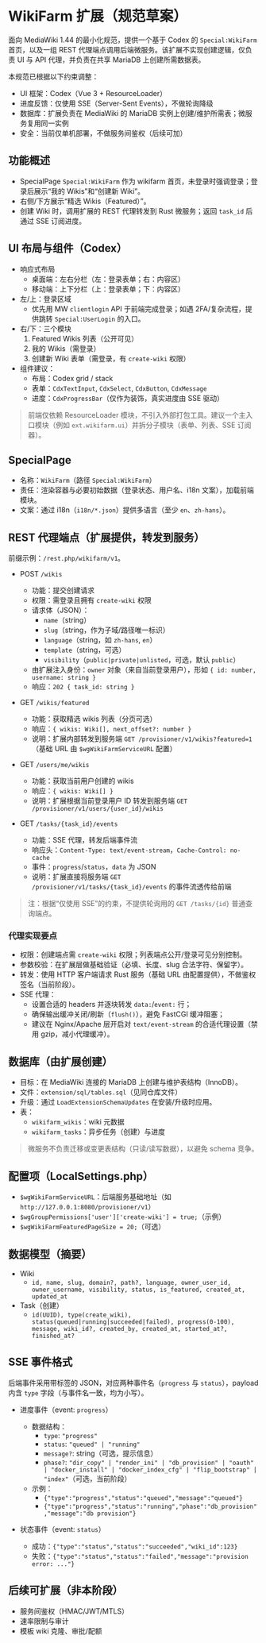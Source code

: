 # WikiFarm 扩展（规范草案）

面向 MediaWiki 1.44 的最小化规范，提供一个基于 Codex 的 `Special:WikiFarm` 首页，以及一组 REST 代理端点调用后端微服务。该扩展不实现创建逻辑，仅负责 UI 与 API 代理，并负责在共享 MariaDB 上创建所需数据表。

本规范已根据以下约束调整：
- UI 框架：Codex（Vue 3 + ResourceLoader）
- 进度反馈：仅使用 SSE（Server-Sent Events），不做轮询降级
- 数据库：扩展负责在 MediaWiki 的 MariaDB 实例上创建/维护所需表；微服务复用同一实例
- 安全：当前仅单机部署，不做服务间鉴权（后续可加）

## 功能概述

- SpecialPage `Special:WikiFarm` 作为 wikifarm 首页，未登录时强调登录；登录后展示“我的 Wikis”和“创建新 Wiki”。
- 右侧/下方展示“精选 Wikis（Featured）”。
- 创建 Wiki 时，调用扩展的 REST 代理转发到 Rust 微服务；返回 `task_id` 后通过 SSE 订阅进度。

## UI 布局与组件（Codex）

- 响应式布局
  - 桌面端：左右分栏（左：登录表单；右：内容区）
  - 移动端：上下分栏（上：登录表单；下：内容区）
- 左/上：登录区域
  - 优先用 MW `clientlogin` API 于前端完成登录；如遇 2FA/复杂流程，提供跳转 `Special:UserLogin` 的入口。
- 右/下：三个模块
  1) Featured Wikis 列表（公开可见）
  2) 我的 Wikis（需登录）
  3) 创建新 Wiki 表单（需登录，有 `create-wiki` 权限）
- 组件建议：
  - 布局：Codex grid / stack
  - 表单：`CdxTextInput`, `CdxSelect`, `CdxButton`, `CdxMessage`
  - 进度：`CdxProgressBar`（仅作为装饰，真实进度由 SSE 驱动）

> 前端仅依赖 ResourceLoader 模块，不引入外部打包工具。建议一个主入口模块（例如 `ext.wikifarm.ui`）并拆分子模块（表单、列表、SSE 订阅器）。

## SpecialPage

- 名称：`WikiFarm`（路径 `Special:WikiFarm`）
- 责任：渲染容器与必要初始数据（登录状态、用户名、i18n 文案），加载前端模块。
- 文案：通过 i18n（`i18n/*.json`）提供多语言（至少 `en`、`zh-hans`）。

## REST 代理端点（扩展提供，转发到服务）

前缀示例：`/rest.php/wikifarm/v1`。

- POST `/wikis`
  - 功能：提交创建请求
  - 权限：需登录且拥有 `create-wiki` 权限
  - 请求体（JSON）：
    - `name`（string）
    - `slug`（string，作为子域/路径唯一标识）
    - `language`（string，如 `zh-hans`, `en`）
    - `template`（string，可选）
    - `visibility`（`public|private|unlisted`，可选，默认 `public`）
  - 由扩展注入身份：`owner` 对象（来自当前登录用户），形如 `{ id: number, username: string }`
  - 响应：`202 { task_id: string }`

- GET `/wikis/featured`
  - 功能：获取精选 wikis 列表（分页可选）
  - 响应：`{ wikis: Wiki[], next_offset?: number }`
  - 说明：扩展内部转发到服务端 `GET /provisioner/v1/wikis?featured=1`（基础 URL 由 `$wgWikiFarmServiceURL` 配置）

- GET `/users/me/wikis`
  - 功能：获取当前用户创建的 wikis
  - 响应：`{ wikis: Wiki[] }`
  - 说明：扩展根据当前登录用户 ID 转发到服务端 `GET /provisioner/v1/users/{user_id}/wikis`

- GET `/tasks/{task_id}/events`
  - 功能：SSE 代理，转发后端事件流
  - 响应头：`Content-Type: text/event-stream`，`Cache-Control: no-cache`
  - 事件：`progress`/`status`，`data` 为 JSON
  - 说明：扩展直接将服务端 `GET /provisioner/v1/tasks/{task_id}/events` 的事件流透传给前端

> 注：根据“仅使用 SSE”的约束，不提供轮询用的 `GET /tasks/{id}` 普通查询端点。

### 代理实现要点

- 权限：创建端点需 `create-wiki` 权限；列表端点公开/登录可见分别控制。
- 参数校验：在扩展层做基础验证（必填、长度、slug 合法字符、保留字）。
- 转发：使用 HTTP 客户端请求 Rust 服务（基础 URL 由配置提供），不做鉴权签名（当前阶段）。
- SSE 代理：
  - 设置合适的 headers 并逐块转发 `data:`/`event:` 行；
  - 确保输出缓冲关闭/刷新（`flush()`），避免 FastCGI 缓冲阻塞；
  - 建议在 Nginx/Apache 层开启对 `text/event-stream` 的合适代理设置（禁用 gzip，减小代理缓冲）。

## 数据库（由扩展创建）

- 目标：在 MediaWiki 连接的 MariaDB 上创建与维护表结构（InnoDB）。
- 文件：`extension/sql/tables.sql`（见同仓库文件）
- 升级：通过 `LoadExtensionSchemaUpdates` 在安装/升级时应用。
- 表：
  - `wikifarm_wikis`：wiki 元数据
  - `wikifarm_tasks`：异步任务（创建）与进度

> 微服务不负责迁移或变更表结构（只读/读写数据），以避免 schema 竞争。

## 配置项（LocalSettings.php）

- `$wgWikiFarmServiceURL`：后端服务基础地址（如 `http://127.0.0.1:8080/provisioner/v1`）
- `$wgGroupPermissions['user']['create-wiki'] = true;`（示例）
- `$wgWikiFarmFeaturedPageSize = 20;`（可选）

## 数据模型（摘要）

- Wiki
  - `id, name, slug, domain?, path?, language, owner_user_id, owner_username, visibility, status, is_featured, created_at, updated_at`
- Task（创建）
  - `id(UUID), type(create_wiki), status(queued|running|succeeded|failed), progress(0-100), message, wiki_id?, created_by, created_at, started_at?, finished_at?`

## SSE 事件格式

后端事件采用带标签的 JSON，对应两种事件名（`progress` 与 `status`），payload 内含 `type` 字段（与事件名一致，均为小写）。

- 进度事件（event: `progress`）
  - 数据结构：
    - `type`: `"progress"`
    - `status`: `"queued" | "running"`
    - `message?`: string（可选，提示信息）
    - `phase?`: `"dir_copy" | "render_ini" | "db_provision" | "oauth" | "docker_install" | "docker_index_cfg" | "flip_bootstrap" | "index"`（可选，当前阶段）
  - 示例：
    - `{"type":"progress","status":"queued","message":"queued"}`
    - `{"type":"progress","status":"running","phase":"db_provision","message":"db provision"}`

- 状态事件（event: `status`）
  - 成功：`{"type":"status","status":"succeeded","wiki_id":123}`
  - 失败：`{"type":"status","status":"failed","message":"provision error: ..."}`

## 后续可扩展（非本阶段）

- 服务间鉴权（HMAC/JWT/MTLS）
- 速率限制与审计
- 模板 wiki 克隆、审批/配额